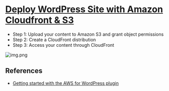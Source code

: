 # [Deploy WordPress Site with Amazon Cloudfront & S3](https://aws.amazon.com/blogs/startups/how-to-accelerate-your-wordpress-site-with-amazon-cloudfront/)
- Step 1: Upload your content to Amazon S3 and grant object permissions
- Step 2: Create a CloudFront distribution
- Step 3: Access your content through CloudFront

![img.png](https://d2908q01vomqb2.cloudfront.net/cb4e5208b4cd87268b208e49452ed6e89a68e0b8/2017/11/06/1-1024x576.png)

## References
- [Getting started with the AWS for WordPress plugin](https://docs.aws.amazon.com/AmazonCloudFront/latest/DeveloperGuide/WordPressPlugIn.html)